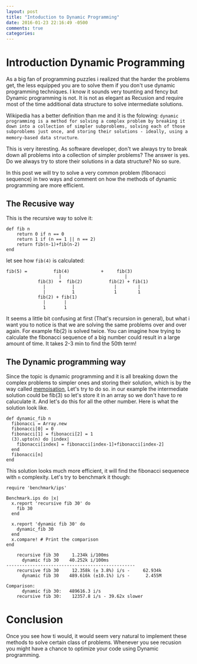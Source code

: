 ```yaml
---
layout: post
title: "Intoduction to Dynamic Programming"
date: 2016-01-23 22:16:49 -0500
comments: true
categories: 
---
```



# Introduction Dynamic Programming

As a big fan of programming puzzles i realized that the harder the problems get, the less equipped you are to solve them if you don't use dynamic programming techniques. I know it sounds very tounting and fency but Dynamic programming is not. It is not as elegant as Recusion and require most of the time additional data structure to solve intermediate solutions. 

Wikipedia has a better definition than me and it is the folowing: `dynamic programming is a method for solving a complex problem by breaking it down into a collection of simpler subproblems, solving each of those subproblems just once, and storing their solutions - ideally, using a memory-based data structure`. 

This is very iteresting. As software developer, don't we always try to break down all problems into a collection of simpler problems? The answer is yes. Do we always try to store their solutions in a data structure? No so sure.

In this post we will try to solve a very common problem (fibonacci sequence) in two ways and comment on how the methods of dynamic programming are more efficient.

## The Recusive way
This is the recursive way to solve it:

```
def fib n
    return 0 if n == 0
    return 1 if (n == 1 || n == 2)
    return fib(n-1)+fib(n-2)
end
```

let see how ```fib(4)``` is calculated:

```
fib(5) =          fib(4)            +     fib(3)
                    |                        |
            fib(3)  +  fib(2)          fib(2) + fib(1)
              |          |               |        |
              |          1               1        1
            fib(2) + fib(1)      
              |       |
              1       1
```
It seems a little bit confusing at first (That's recursion in general), but what i want you to notice is that we are solving the same problems over and over again. For example fib(2) is solved twice. You can imagine how trying to calculate the fibonacci sequence of a big number could result in a large amount of time. It takes 2-3 min to find the 50th term!

## The Dynamic programming way

Since the topic is dynamic programming and it is all breaking down the complex problems to simpler ones and storing their solution, which is by the way called [memoisation](), Let's try to do so. in our example the intermediate solution could be fib(3) so let's store it in an array so we don't have to re caluculate it. And let's do this for all the other number.
Here is what the solution look like.

```
def dynamic_fib n
  fibonacci = Array.new
  fibonacci[0] = 0
  fibonacci[1] = fibonacci[2] = 1
  (3).upto(n) do |index|
    fibonacci[index] = fibonacci[index-1]+fibonacci[index-2]
  end
  fibonacci[n]
end
```
This solution looks much more efficient, it will find the fibonacci sequenece with `n` complexity. Let's try to benchmark it though:

```
require 'benchmark/ips'

Benchmark.ips do |x|
  x.report 'recursive fib 30' do
    fib 30
  end

  x.report 'dynamic fib 30' do
    dynamic_fib 30
  end
  x.compare! # Print the comparison
end
```

```Calculating -------------------------------------
    recursive fib 30     1.234k i/100ms
      dynamic fib 30    40.252k i/100ms
-------------------------------------------------
    recursive fib 30     12.358k (± 3.8%) i/s -     62.934k
      dynamic fib 30    489.616k (±10.1%) i/s -      2.455M

Comparison:
      dynamic fib 30:   489616.3 i/s
    recursive fib 30:    12357.8 i/s - 39.62x slower
```


# Conclusion

Once you see how ti would, it would seem very natural to implement these methods to solve certain class of problems. Whenever you see recusion you might have a chance to optimize your code using Dynamic programming.




